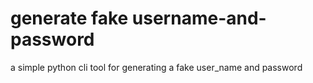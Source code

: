 # generate fake username-and-password
a simple python cli tool for generating a fake user_name and password
